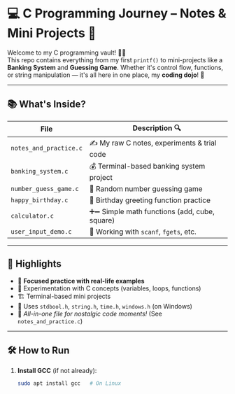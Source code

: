 # 💻 C Programming Journey – Notes & Mini Projects 🚀

Welcome to my C programming vault! 🧠💡  
This repo contains everything from my first `printf()` to mini-projects like a **Banking System** and **Guessing Game**. Whether it's control flow, functions, or string manipulation — it's all here in one place, my **coding dojo**! 🥋

---

## 📚 What's Inside?

| File                   | Description 🔍                                 |
|------------------------|------------------------------------------------|
| `notes_and_practice.c` | ✍️ My raw C notes, experiments & trial code     |
| `banking_system.c`     | 💰 Terminal-based banking system project        |
| `number_guess_game.c`  | 🎯 Random number guessing game                  |
| `happy_birthday.c`     | 🎉 Birthday greeting function practice          |
| `calculator.c`         | ➕➖ Simple math functions (add, cube, square)    |
| `user_input_demo.c`    | 🧾 Working with `scanf`, `fgets`, etc.         |

---

## 💎 Highlights

- 🎯 **Focused practice with real-life examples**
- 🧪 Experimentation with C concepts (variables, loops, functions)
- 🏗️ Terminal-based mini projects
- 🔐 Uses `stdbool.h`, `string.h`, `time.h`, `windows.h` (on Windows)
- 🎉 *All-in-one file for nostalgic code moments!* (See `notes_and_practice.c`)

---

## 🛠️ How to Run

1. **Install GCC** (if not already):
   ```bash
   sudo apt install gcc   # On Linux

